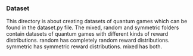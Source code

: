 ### Dataset
This directory is about creating datasets of quantum games which
can be found in the dataset.py file. The mixed, random and symmetric folders
contain datasets of quantum games with different kinds of reward distributions. 
random has completely random reward distributions. symmetric has symmetric reward distributions.
mixed has both.